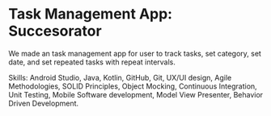 # Task Management App: Succesorator

We made an task management app for user to track tasks, set category, set date, and set repeated tasks with repeat intervals.

Skills: Android Studio, Java, Kotlin, GitHub, Git, UX/UI design, Agile Methodologies, SOLID Principles, Object Mocking, Continuous Integration, Unit Testing, Mobile Software development, Model View Presenter, Behavior Driven Development.
